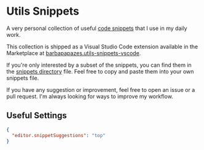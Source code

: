 # Utils Snippets

A very personal collection of useful [code snippets](https://code.visualstudio.com/docs/editor/userdefinedsnippets) that I use in my daily work.

This collection is shipped as a Visual Studio Code extension available in the Marketplace at [barbapapazes.utils-snippets-vscode](https://marketplace.visualstudio.com/items?itemName=barbapapazes.utils-snippets-vscode).

If you're only interested by a subset of the snippets, you can find them in the [snippets directory](./snippets) file. Feel free to copy and paste them into your own snippets file.

If you have any suggestion or improvement, feel free to open an issue or a pull request. I'm always looking for ways to improve my workflow.

## Useful Settings

```json
{
  "editor.snippetSuggestions": "top"
}
```
